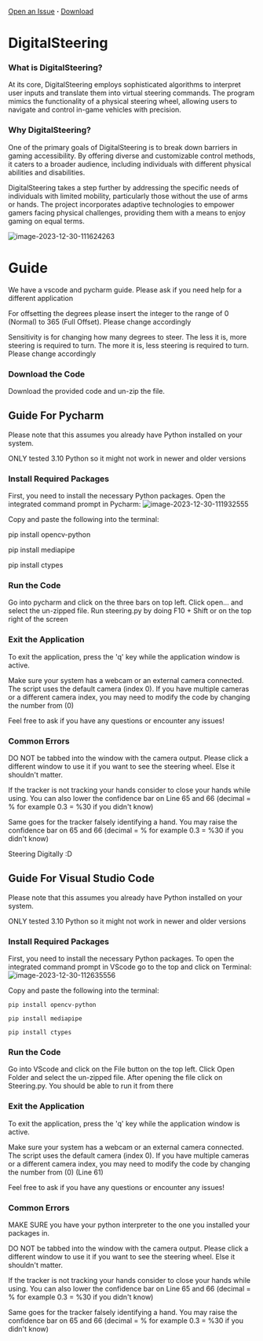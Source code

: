 [Open an Issue](https://github.com/Mrflops/DigitalSteering/issues) **·** [Download](https://github.com/Mrflops/DigitalSteering/releases)

# DigitalSteering
### What is DigitalSteering?
At its core, DigitalSteering employs sophisticated algorithms to interpret user inputs and translate them into virtual steering commands. The program mimics the functionality of a physical steering wheel, allowing users to navigate and control in-game vehicles with precision.

### Why DigitalSteering?
One of the primary goals of DigitalSteering is to break down barriers in gaming accessibility. By offering diverse and customizable control methods, it caters to a broader audience, including individuals with different physical abilities and disabilities.

DigitalSteering takes a step further by addressing the specific needs of individuals with limited mobility, particularly those without the use of arms or hands. The project incorporates adaptive technologies to empower gamers facing physical challenges, providing them with a means to enjoy gaming on equal terms.

![image-2023-12-30-111624263](https://i.ibb.co/qgBC6J3/image-2023-12-30-111624263.png)

# Guide
We have a vscode and pycharm guide. Please ask if you need help for a different application

For offsetting the degrees please insert the integer to the range of 0 (Normal) to 365 (Full Offset). Please change accordingly

Sensitivity is for changing how many degrees to steer. The less it is, more steering is required to turn. The more it is, less steering is required to turn. Please change accordingly

### Download the Code
Download the provided code and un-zip the file.

## Guide For Pycharm
Please note that this assumes you already have Python installed on your system.

ONLY tested 3.10 Python so it might not work in newer and older versions

### Install Required Packages
First, you need to install the necessary Python packages. Open the integrated command prompt in Pycharm:
![image-2023-12-30-111932555](https://i.ibb.co/8z03DYf/image-2023-12-30-111932555.png)

Copy and paste the following into the terminal:

pip install opencv-python

pip install mediapipe

pip install ctypes

### Run the Code
Go into pycharm and click on the three bars on top left. Click open... and select the un-zipped file. Run steering.py by doing F10 + Shift or on the top right of the screen

### Exit the Application
To exit the application, press the 'q' key while the application window is active.

Make sure your system has a webcam or an external camera connected. The script uses the default camera (index 0). If you have multiple cameras or a different camera index, you may need to modify the code by changing the number from (0)

Feel free to ask if you have any questions or encounter any issues!

### Common Errors
DO NOT be tabbed into the window with the camera output. Please click a different window to use it if you want to see the steering wheel. Else it shouldn't matter.

If the tracker is not tracking your hands consider to close your hands while using. You can also lower the confidence bar on Line 65 and 66 (decimal = % for example 0.3 = %30 if you didn't know)

Same goes for the tracker falsely identifying a hand. You may raise the confidence bar on 65 and 66 (decimal = % for example 0.3 = %30 if you didn't know)

Steering Digitally :D

## Guide For Visual Studio Code
Please note that this assumes you already have Python installed on your system.

ONLY tested 3.10 Python so it might not work in newer and older versions

### Install Required Packages
First, you need to install the necessary Python packages. To open the integrated command prompt in VScode go to the top and click on Terminal:
![image-2023-12-30-112635556](https://i.ibb.co/s9WqrLx/image-2023-12-30-112635556.png)

Copy and paste the following into the terminal:

```pip install opencv-python```

```pip install mediapipe```

```pip install ctypes```

### Run the Code
Go into VScode and click on the File button on the top left. Click Open Folder and select the un-zipped file. After opening the file click on Steering.py. You should be able to run it from there

### Exit the Application
To exit the application, press the 'q' key while the application window is active.

Make sure your system has a webcam or an external camera connected. The script uses the default camera (index 0). If you have multiple cameras or a different camera index, you may need to modify the code by changing the number from (0) (Line 61)

Feel free to ask if you have any questions or encounter any issues!

### Common Errors
MAKE SURE you have your python interpreter to the one you installed your packages in.

DO NOT be tabbed into the window with the camera output. Please click a different window to use it if you want to see the steering wheel. Else it shouldn't matter.

If the tracker is not tracking your hands consider to close your hands while using. You can also lower the confidence bar on Line 65 and 66 (decimal = % for example 0.3 = %30 if you didn't know)

Same goes for the tracker falsely identifying a hand. You may raise the confidence bar on 65 and 66 (decimal = % for example 0.3 = %30 if you didn't know)
